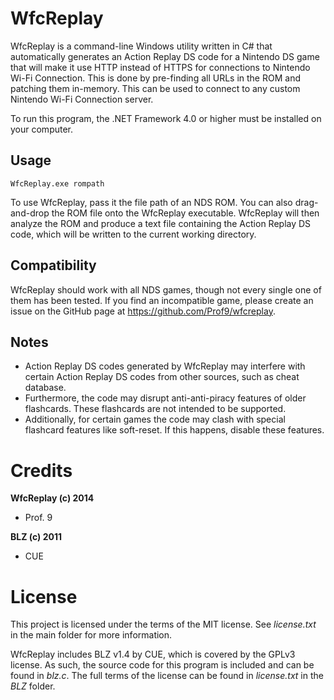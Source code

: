 ﻿WfcReplay
=========
WfcReplay is a command-line Windows utility written in C# that automatically generates an Action Replay DS code for a Nintendo DS game that will make it use HTTP instead of HTTPS for connections to Nintendo Wi-Fi Connection. This is done by pre-finding all URLs in the ROM and patching them in-memory. This can be used to connect to any custom Nintendo Wi-Fi Connection server.

To run this program, the .NET Framework 4.0 or higher must be installed on your computer.

Usage
-----
```
WfcReplay.exe rompath
```

To use WfcReplay, pass it the file path of an NDS ROM. You can also drag-and-drop the ROM file onto the WfcReplay executable. WfcReplay will then analyze the ROM and produce a text file containing the Action Replay DS code, which will be written to the current working directory.

Compatibility
-------------
WfcReplay should work with all NDS games, though not every single one of them has been tested. If you find an incompatible game, please create an issue on the GitHub page at https://github.com/Prof9/wfcreplay.

Notes
-----
* Action Replay DS codes generated by WfcReplay may interfere with certain Action Replay DS codes from other sources, such as cheat database.
* Furthermore, the code may disrupt anti-anti-piracy features of older flashcards. These flashcards are not intended to be supported.
* Additionally, for certain games the code may clash with special flashcard features like soft-reset. If this happens, disable these features.

Credits
=======
**WfcReplay (c) 2014**

* Prof. 9

**BLZ (c) 2011**

* CUE

License
=======
This project is licensed under the terms of the MIT license. See *license.txt* in the main folder for more information.

WfcReplay includes BLZ v1.4 by CUE, which is covered by the GPLv3 license. As such, the source code for this program is included and can be found in *blz.c*. The full terms of the license can be found in *license.txt* in the *BLZ* folder.

